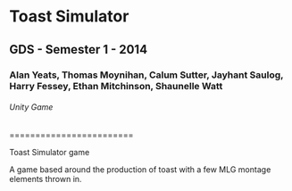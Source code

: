 Toast Simulator 
=============

GDS - Semester 1 - 2014
--------------

### Alan Yeats, Thomas Moynihan, Calum Sutter, Jayhant Saulog, Harry Fessey, Ethan Mitchinson, Shaunelle Watt




###### Unity Game


========================

Toast Simulator game

A game based around the production of toast with a few MLG montage elements thrown in. 